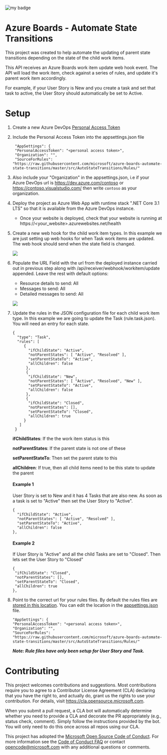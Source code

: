 ![my badge](https://action-badges.now.sh/microsoft/azure-boards-automate-state-transitions)

# Azure Boards - Automate State Transitions
This project was created to help automate the updating of parent state transitions depending on the state of the child work items.

This API receives an Azure Boards work item update web hook event. The API will load the work item, check against a series of rules, and update it's parent work item accordingly. 

For example, if your User Story is New and you create a task and set that task to active, the User Story should automatically be set to Active.

# Setup
1. Create a new Azure DevOps [Personal Access Token](https://docs.microsoft.com/en-us/azure/devops/organizations/accounts/use-personal-access-tokens-to-authenticate)

2. Include the Personal Access Token into the appsettings.json file
   ```
    "AppSettings": {
    "PersonalAccessToken": "<personal access token>",
    "Organization": "",
    "SourceForRules": "https://raw.githubusercontent.com/microsoft/azure-boards-automate-state-transitions/master/src/AutoStateTransitions/Rules/"
    ```  

2. Also include your "Organization" in the appsettings.json, i.e if your Azure DevOps url is https://dev.azure.com/contoso or https://contoso.visualstudio.com/ then write `contoso` as your organization.

3. Deploy the project as Azure Web App with runtime stack ".NET Core 3.1 LTS" so that it is available from the Azure DevOps instance.
    - Once your website is deployed, check that your website is running at https://<your_website>.azurewebsites.net/health

4. Create a new web hook for the child work item types. In this example we are just setting up web hooks for when Task work items are updated. The web hook should send when the state field is changed.

   ![](./media/web-hooks-1.png)
   
5. Populate the URL Field with the url from the deployed instance carried out in previous step along with /api/receiver/webhook/workitem/update appended. Leave the rest with default options:
    - Resource details to send: All
    - Messages to send: All
    - Detailed messages to send: All

    ![](./media/web-hooks-2.png)

5. Update the rules in the JSON configuration file for each child work item type. In this example we are going to update the Task (rule.task.json). You will need an entry for each state.

   ```
   {
     "type": "Task",
     "rules": [
        {
          "ifChildState": "Active",
          "notParentStates": [ "Active", "Resolved" ],
          "setParentStateTo": "Active",
          "allChildren": false
         },
         {
          "ifChildState": "New",
          "notParentStates": [ "Active", "Resolved", "New" ],
          "setParentStateTo": "Active",
          "allChildren": false
         },
         {
          "ifChildState": "Closed",
          "notParentStates": [],
          "setParentStateTo": "Closed",
          "allChildren": true
        }
      ]
    }
    ```
    
    **ifChildStates**: If the the work item status is this

    **notParentStates**: If the parent state is not one of these

    **setParentStateTo**: Then set the parent state to this

    **allChildren**: If true, then all child items need to be this state to update the parent

    #### Example 1

    User Story is set to New and it has 4 Tasks that are also new. As soon as a task is set to "Active" then set the User Story to "Active".

    ```
    {
      "ifChildState": "Active",
      "notParentStates": [ "Active", "Resolved" ],
      "setParentStateTo": "Active",
      "allChildren": false
    },
    ````

    #### Example 2

    If User Story is "Active" and all the child Tasks are set to "Closed". Then lets set the User Story to "Closed"

     ```
    {
      "ifChildState": "Closed",
      "notParentStates": [],
      "setParentStateTo": "Closed",
      "allChildren": true
    },
    ````

6. Point to the correct url for your rules files. By default the rules files are [stored in this location](https://raw.githubusercontent.com/microsoft/azure-boards-automate-state-transitions/master/src/AutoStateTransitions/Rules/). You can edit the location in the [appsettings.json](https://github.com/microsoft/azure-boards-automate-state-transitions/blob/master/src/AutoStateTransitions/appsettings.json) file.

    ```
    "AppSettings": {
    "PersonalAccessToken": "<personal access token>",
    "Organization": "",
    "SourceForRules": "https://raw.githubusercontent.com/microsoft/azure-boards-automate-state-transitions/master/src/AutoStateTransitions/Rules/"
    ```  

   ***Note: Rule files have only been setup for User Story and Task.***  

# Contributing

This project welcomes contributions and suggestions.  Most contributions require you to agree to a
Contributor License Agreement (CLA) declaring that you have the right to, and actually do, grant us
the rights to use your contribution. For details, visit https://cla.opensource.microsoft.com.

When you submit a pull request, a CLA bot will automatically determine whether you need to provide
a CLA and decorate the PR appropriately (e.g., status check, comment). Simply follow the instructions
provided by the bot. You will only need to do this once across all repos using our CLA.

This project has adopted the [Microsoft Open Source Code of Conduct](https://opensource.microsoft.com/codeofconduct/).
For more information see the [Code of Conduct FAQ](https://opensource.microsoft.com/codeofconduct/faq/) or
contact [opencode@microsoft.com](mailto:opencode@microsoft.com) with any additional questions or comments.
